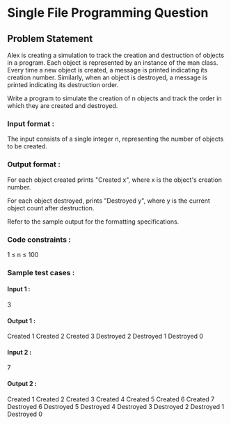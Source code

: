 # Single File Programming Question

## Problem Statement

Alex is creating a simulation to track the creation and destruction of objects in a program. Each object is represented by an instance of the man class. Every time a new object is created, a message is printed indicating its creation number. Similarly, when an object is destroyed, a message is printed indicating its destruction order.

Write a program to simulate the creation of n objects and track the order in which they are created and destroyed.

### Input format :

The input consists of a single integer n, representing the number of objects to be created.

### Output format :

For each object created prints "Created x", where x is the object's creation number.

For each object destroyed, prints "Destroyed y", where y is the current object count after destruction.

Refer to the sample output for the formatting specifications.

### Code constraints :

1 ≤ n ≤ 100

### Sample test cases :

#### Input 1 :

3

#### Output 1 :

Created 1
Created 2
Created 3
Destroyed 2
Destroyed 1
Destroyed 0

#### Input 2 :

7

#### Output 2 :

Created 1
Created 2
Created 3
Created 4
Created 5
Created 6
Created 7
Destroyed 6
Destroyed 5
Destroyed 4
Destroyed 3
Destroyed 2
Destroyed 1
Destroyed 0
